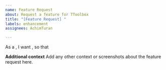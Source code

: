```yaml
---
name: Feature Request
about: Request a feature for TToolbox
title: "[Feature Request] "
labels: enhancement
assignees: AchimTuran

---
```


<!--- just Is your feature request related to a problem? Please describe. See https://www.mountaingoatsoftware.com/agile/user-stories for further details --->
As a <type of user>
, I want <some goal>
, so that <some value>

**Additional context**
Add any other context or screenshots about the feature request here.
